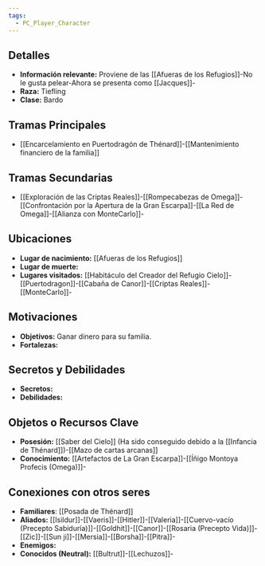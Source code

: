 ```yaml
---
tags:
  - PC_Player_Character
---
```

## Detalles
- **Información relevante:** Proviene de las [[Afueras de los Refugios]]-No le gusta pelear-Ahora se presenta como [[Jacques]]-
- **Raza:** Tiefling
- **Clase:** Bardo

## Tramas Principales
- [[Encarcelamiento en Puertodragón de Thénard]]-[[Mantenimiento financiero de la familia]]

## Tramas Secundarias
- [[Exploración de las Criptas Reales]]-[[Rompecabezas de Omega]]-[[Confrontación por la Apertura de la Gran Escarpa]]-[[La Red de Omega]]-[[Alianza con MonteCarlo]]-

## Ubicaciones
- **Lugar de nacimiento:** [[Afueras de los Refugios]]
- **Lugar de muerte:**
- **Lugares visitados:** [[Habitáculo del Creador del Refugio Cielo]]-[[Puertodragon]]-[[Cabaña de Canor]]-[[Criptas Reales]]-[[MonteCarlo]]-

## Motivaciones
- **Objetivos:** Ganar dinero para su familia.
- **Fortalezas:**

## Secretos y Debilidades 
- **Secretos:** 
- **Debilidades:** 

## Objetos o Recursos Clave
- **Posesión:** [[Saber del Cielo]] (Ha sido conseguido debido a la [[Infancia de Thénard]])-[[Mazo de cartas arcanas]]
- **Conocimiento:** [[Artefactos de La Gran Escarpa]]-[[Íñigo Montoya Profecis (Omega)]]-

## Conexiones con otros seres
- **Familiares**: [[Posada de Thénard]]
- **Aliados:** [[Isildur]]-[[Vaeris]]-[[Hitler]]-[[Valeria]]-[[Cuervo-vacío (Precepto Sabiduría)]]-[[Goldhit]]-[[Canor]]-[[Rosaria (Precepto Vida)]]-[[Zic]]-[[Sun ji]]-[[Mersia]]-[[Borsha]]-[[Pitra]]-
- **Enemigos:** 
- **Conocidos (Neutral):** [[Bultrut]]-[[Lechuzos]]-